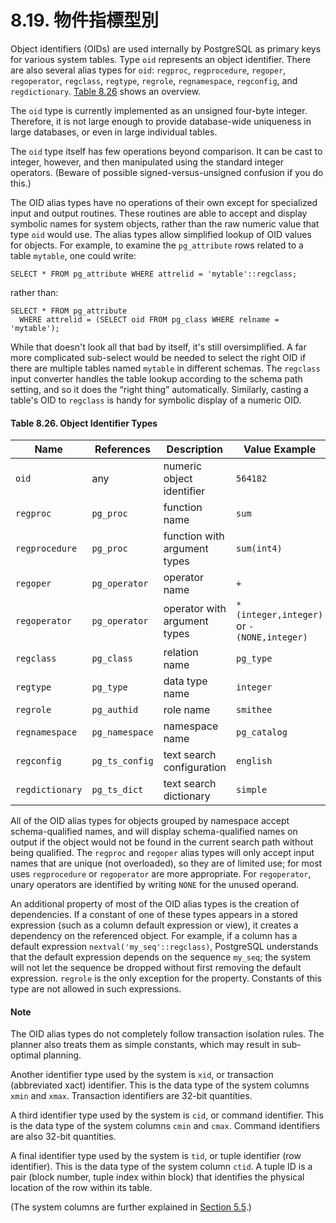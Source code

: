 # 8.19. 物件指標型別

Object identifiers (OIDs) are used internally by PostgreSQL as primary keys for various system tables. Type `oid` represents an object identifier. There are also several alias types for `oid`: `regproc`, `regprocedure`, `regoper`, `regoperator`, `regclass`, `regtype`, `regrole`, `regnamespace`, `regconfig`, and `regdictionary`. [Table 8.26](https://www.postgresql.org/docs/12/datatype-oid.html#DATATYPE-OID-TABLE) shows an overview.

The `oid` type is currently implemented as an unsigned four-byte integer. Therefore, it is not large enough to provide database-wide uniqueness in large databases, or even in large individual tables.

The `oid` type itself has few operations beyond comparison. It can be cast to integer, however, and then manipulated using the standard integer operators. (Beware of possible signed-versus-unsigned confusion if you do this.)

The OID alias types have no operations of their own except for specialized input and output routines. These routines are able to accept and display symbolic names for system objects, rather than the raw numeric value that type `oid` would use. The alias types allow simplified lookup of OID values for objects. For example, to examine the `pg_attribute` rows related to a table `mytable`, one could write:

```
SELECT * FROM pg_attribute WHERE attrelid = 'mytable'::regclass;
```

rather than:

```
SELECT * FROM pg_attribute
  WHERE attrelid = (SELECT oid FROM pg_class WHERE relname = 'mytable');
```

While that doesn't look all that bad by itself, it's still oversimplified. A far more complicated sub-select would be needed to select the right OID if there are multiple tables named `mytable` in different schemas. The `regclass` input converter handles the table lookup according to the schema path setting, and so it does the “right thing” automatically. Similarly, casting a table's OID to `regclass` is handy for symbolic display of a numeric OID.

#### **Table 8.26. Object Identifier Types**

| Name            | References     | Description                  | Value Example                             |
| --------------- | -------------- | ---------------------------- | ----------------------------------------- |
| `oid`           | any            | numeric object identifier    | `564182`                                  |
| `regproc`       | `pg_proc`      | function name                | `sum`                                     |
| `regprocedure`  | `pg_proc`      | function with argument types | `sum(int4)`                               |
| `regoper`       | `pg_operator`  | operator name                | `+`                                       |
| `regoperator`   | `pg_operator`  | operator with argument types | `*(integer,integer)` or `-(NONE,integer)` |
| `regclass`      | `pg_class`     | relation name                | `pg_type`                                 |
| `regtype`       | `pg_type`      | data type name               | `integer`                                 |
| `regrole`       | `pg_authid`    | role name                    | `smithee`                                 |
| `regnamespace`  | `pg_namespace` | namespace name               | `pg_catalog`                              |
| `regconfig`     | `pg_ts_config` | text search configuration    | `english`                                 |
| `regdictionary` | `pg_ts_dict`   | text search dictionary       | `simple`                                  |

All of the OID alias types for objects grouped by namespace accept schema-qualified names, and will display schema-qualified names on output if the object would not be found in the current search path without being qualified. The `regproc` and `regoper` alias types will only accept input names that are unique (not overloaded), so they are of limited use; for most uses `regprocedure` or `regoperator` are more appropriate. For `regoperator`, unary operators are identified by writing `NONE` for the unused operand.

An additional property of most of the OID alias types is the creation of dependencies. If a constant of one of these types appears in a stored expression (such as a column default expression or view), it creates a dependency on the referenced object. For example, if a column has a default expression `nextval('my_seq'::regclass)`, PostgreSQL understands that the default expression depends on the sequence `my_seq`; the system will not let the sequence be dropped without first removing the default expression. `regrole` is the only exception for the property. Constants of this type are not allowed in such expressions.

#### Note

The OID alias types do not completely follow transaction isolation rules. The planner also treats them as simple constants, which may result in sub-optimal planning.

Another identifier type used by the system is `xid`, or transaction (abbreviated xact) identifier. This is the data type of the system columns `xmin` and `xmax`. Transaction identifiers are 32-bit quantities.

A third identifier type used by the system is `cid`, or command identifier. This is the data type of the system columns `cmin` and `cmax`. Command identifiers are also 32-bit quantities.

A final identifier type used by the system is `tid`, or tuple identifier (row identifier). This is the data type of the system column `ctid`. A tuple ID is a pair (block number, tuple index within block) that identifies the physical location of the row within its table.

(The system columns are further explained in [Section 5.5](https://www.postgresql.org/docs/12/ddl-system-columns.html).)
